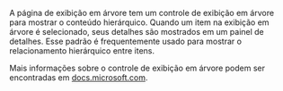 ﻿A página de exibição em árvore tem um controle de exibição em árvore para mostrar o conteúdo hierárquico. Quando um item na exibição em árvore é selecionado, seus detalhes são mostrados em um painel de detalhes. Esse padrão é frequentemente usado para mostrar o relacionamento hierárquico entre itens.

Mais informações sobre o controle de exibição em árvore podem ser encontradas em [docs.microsoft.com](https://docs.microsoft.com/windows/uwp/design/controls-and-patterns/tree-view).
